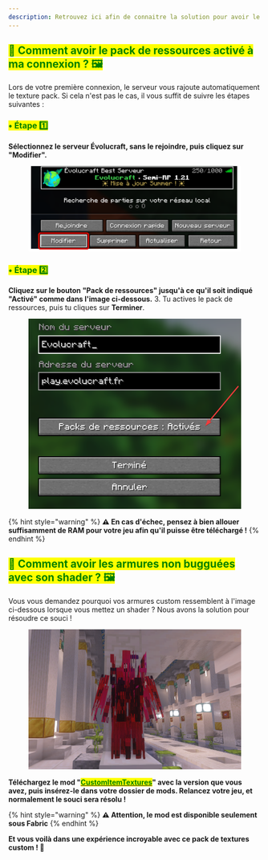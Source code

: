 ```yaml
---
description: Retrouvez ici afin de connaitre la solution pour avoir le pack de ressource du serveur même avec un shaderpack !
---
```


## <mark style="color:green;">💠 Comment avoir le pack de ressources activé à ma connexion ? 🖼️</mark>

Lors de votre première connexion, le serveur vous rajoute automatiquement le texture pack. Si cela n'est pas le cas, il vous suffit de suivre les étapes suivantes :

### <mark style="color:green;">• Étape 1️⃣</mark>
**Sélectionnez le serveur Évolucraft, sans le rejoindre, puis cliquez sur "Modifier".**
<figure><img src="../.gitbook/assets/Tuto_Et_Astuce/Pb-Pack/Modifier.png" alt="" width="600"></figure>

### <mark style="color:green;">• Étape 2️⃣</mark>
**Cliquez sur le bouton "Pack de ressources" jusqu'à ce qu'il soit indiqué "Activé" comme dans l'image ci-dessous.**
3.<span style="align-items:center;"> Tu actives le pack de ressources, puis tu cliques sur **Terminer**.
<figure><img src="../.gitbook/assets/Tuto_Et_Astuce/Pb-Pack/PackEnable.png" alt="" width="600"></figure>

{% hint style="warning" %}
**⚠️ En cas d'échec, pensez à bien allouer suffisamment de RAM pour votre jeu afin qu'il puisse être téléchargé !**
{% endhint %}

## <mark style="color:green;">💠 Comment avoir les armures non bugguées avec son shader ? 🖼️</mark>

Vous vous demandez pourquoi vos armures custom ressemblent à l'image ci-dessous lorsque vous mettez un shader ? Nous avons la solution pour résoudre ce souci !
<figure><img src="../.gitbook/assets/Tuto_Et_Astuce/Pb-Pack/ArmureBug.png" alt="" width="600"></figure>

**Téléchargez le mod "[<mark style="color:green;">CustomItemTextures</mark>](https://modrinth.com/mod/cit-resewn/versions)" avec la version que vous avez, puis insérez-le dans votre dossier de mods. Relancez votre jeu, et normalement le souci sera résolu !**

{% hint style="warning" %}
**⚠️ Attention, le mod est disponible seulement sous Fabric**
{% endhint %}

**Et vous voilà dans une expérience incroyable avec ce pack de textures custom ! 🥳**
